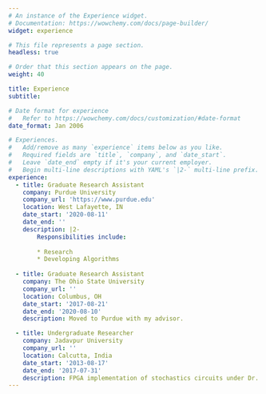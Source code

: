 ```yaml
---
# An instance of the Experience widget.
# Documentation: https://wowchemy.com/docs/page-builder/
widget: experience

# This file represents a page section.
headless: true

# Order that this section appears on the page.
weight: 40

title: Experience
subtitle:

# Date format for experience
#   Refer to https://wowchemy.com/docs/customization/#date-format
date_format: Jan 2006

# Experiences.
#   Add/remove as many `experience` items below as you like.
#   Required fields are `title`, `company`, and `date_start`.
#   Leave `date_end` empty if it's your current employer.
#   Begin multi-line descriptions with YAML's `|2-` multi-line prefix.
experience:
  - title: Graduate Research Assistant
    company: Purdue University
    company_url: 'https://www.purdue.edu'
    location: West Lafayette, IN
    date_start: '2020-08-11'
    date_end: ''
    description: |2-
        Responsibilities include:
        
        * Research
        * Developing Algorithms
        
  - title: Graduate Research Assistant
    company: The Ohio State University
    company_url: ''
    location: Columbus, OH
    date_start: '2017-08-21'
    date_end: '2020-08-10'
    description: Moved to Purdue with my advisor.

  - title: Undergraduate Researcher
    company: Jadavpur University
    company_url: ''
    location: Calcutta, India
    date_start: '2013-08-17'
    date_end: '2017-07-31'
    description: FPGA implementation of stochastics circuits under Dr. Mrinal Kanti Naskar
---
```

